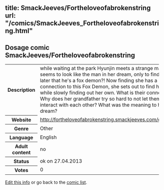 title: SmackJeeves/Fortheloveofabrokenstring
url: "/comics/SmackJeeves_Fortheloveofabrokenstring.html"
---
Dosage comic SmackJeeves/Fortheloveofabrokenstring
-----------------------------------------

<p id="msg"></p>
<script type="text/javascript">
if (window.location.search === '?edit_info_mail=sent_ok') {
  var elem = document.getElementById("msg");
  elem.innerHTML = 'Edited information sucessfully sent.';
  elem.className = 'ok';
}
</script>
<table class="comicinfo">
<tr>
<th>Description</th><td>while waiting at the park Hyunjin meets a strange man who seems to look like the man in her dream, only to find out later that he's a fox demon?! Now finding she has a connection to this Fox Demon, she sets out to find his story while slowly finding out her own. What is their connection? Why does her grandfather try so hard to not let them interact with each other? What was the meaning to her dream?</td>
</tr>
<tr>
<th>Website</th><td><a href="http://fortheloveofabrokenstring.smackjeeves.com/comics/">http://fortheloveofabrokenstring.smackjeeves.com/comics/</a></td>
</tr>
<tr>
<th>Genre</th><td>Other</td>
</tr>
<tr>
<th>Language</th><td>English</td>
</tr>
<tr>
<th>Adult content</th><td>no</td>
</tr>
<tr>
<th>Status</th><td>ok on 27.04.2013</td>
</tr>
<tr>
<th>Votes</th><td>0</td>
</tr>
</table>

[Edit this info](SmackJeeves_Fortheloveofabrokenstring_edit.html) or go back to the [comic list](../comic-index.html).
